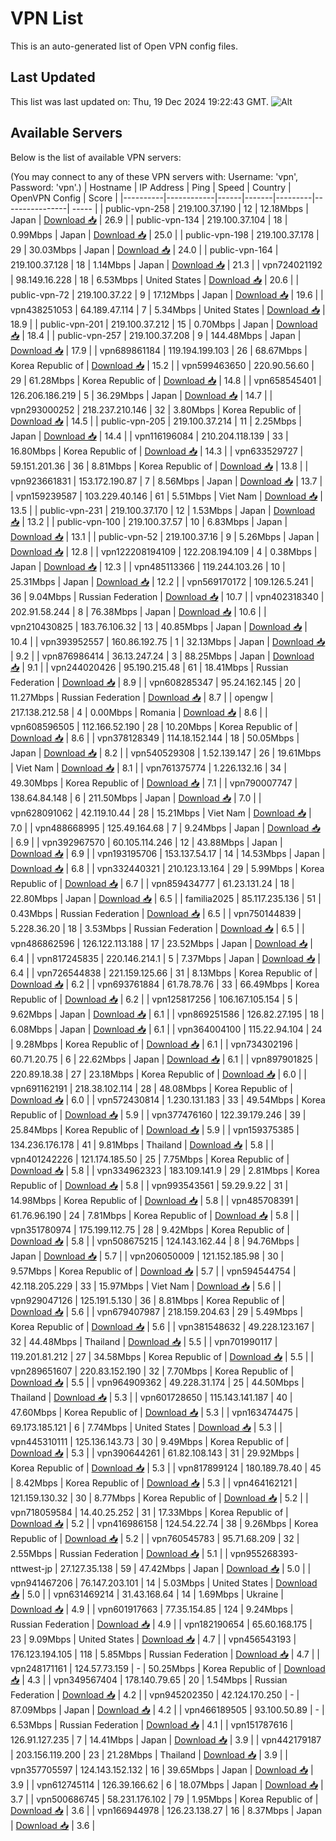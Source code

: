 # VPN List

This is an auto-generated list of Open VPN config files.

## Last Updated

This list was last updated on: Thu, 19 Dec 2024 19:22:43 GMT.
![Alt](https://repobeats.axiom.co/api/embed/186b98318ef1479477931607c1ad7d823f12451f.svg "Repobeats analytics image")

## Available Servers

Below is the list of available VPN servers:

(You may connect to any of these VPN servers with: Username: 'vpn', Password: 'vpn'.)
| Hostname | IP Address | Ping | Speed | Country | OpenVPN Config | Score |
|----------|------------|------|-------|---------|----------------| ----- |
| public-vpn-258 | 219.100.37.190 | 12 | 12.18Mbps | Japan | [Download 📥](./configs/server_0_JP.ovpn) | 26.9 |
| public-vpn-134 | 219.100.37.104 | 18 | 0.99Mbps | Japan | [Download 📥](./configs/server_1_JP.ovpn) | 25.0 |
| public-vpn-198 | 219.100.37.178 | 29 | 30.03Mbps | Japan | [Download 📥](./configs/server_2_JP.ovpn) | 24.0 |
| public-vpn-164 | 219.100.37.128 | 18 | 1.14Mbps | Japan | [Download 📥](./configs/server_3_JP.ovpn) | 21.3 |
| vpn724021192 | 98.149.16.228 | 18 | 6.53Mbps | United States | [Download 📥](./configs/server_4_US.ovpn) | 20.6 |
| public-vpn-72 | 219.100.37.22 | 9 | 17.12Mbps | Japan | [Download 📥](./configs/server_5_JP.ovpn) | 19.6 |
| vpn438251053 | 64.189.47.114 | 7 | 5.34Mbps | United States | [Download 📥](./configs/server_6_US.ovpn) | 18.9 |
| public-vpn-201 | 219.100.37.212 | 15 | 0.70Mbps | Japan | [Download 📥](./configs/server_7_JP.ovpn) | 18.4 |
| public-vpn-257 | 219.100.37.208 | 9 | 144.48Mbps | Japan | [Download 📥](./configs/server_8_JP.ovpn) | 17.9 |
| vpn689861184 | 119.194.199.103 | 26 | 68.67Mbps | Korea Republic of | [Download 📥](./configs/server_9_KR.ovpn) | 15.2 |
| vpn599463650 | 220.90.56.60 | 29 | 61.28Mbps | Korea Republic of | [Download 📥](./configs/server_10_KR.ovpn) | 14.8 |
| vpn658545401 | 126.206.186.219 | 5 | 36.29Mbps | Japan | [Download 📥](./configs/server_11_JP.ovpn) | 14.7 |
| vpn293000252 | 218.237.210.146 | 32 | 3.80Mbps | Korea Republic of | [Download 📥](./configs/server_12_KR.ovpn) | 14.5 |
| public-vpn-205 | 219.100.37.214 | 11 | 2.25Mbps | Japan | [Download 📥](./configs/server_13_JP.ovpn) | 14.4 |
| vpn116196084 | 210.204.118.139 | 33 | 16.80Mbps | Korea Republic of | [Download 📥](./configs/server_14_KR.ovpn) | 14.3 |
| vpn633529727 | 59.151.201.36 | 36 | 8.81Mbps | Korea Republic of | [Download 📥](./configs/server_15_KR.ovpn) | 13.8 |
| vpn923661831 | 153.172.190.87 | 7 | 8.56Mbps | Japan | [Download 📥](./configs/server_16_JP.ovpn) | 13.7 |
| vpn159239587 | 103.229.40.146 | 61 | 5.51Mbps | Viet Nam | [Download 📥](./configs/server_17_VN.ovpn) | 13.5 |
| public-vpn-231 | 219.100.37.170 | 12 | 1.53Mbps | Japan | [Download 📥](./configs/server_18_JP.ovpn) | 13.2 |
| public-vpn-100 | 219.100.37.57 | 10 | 6.83Mbps | Japan | [Download 📥](./configs/server_19_JP.ovpn) | 13.1 |
| public-vpn-52 | 219.100.37.16 | 9 | 5.26Mbps | Japan | [Download 📥](./configs/server_20_JP.ovpn) | 12.8 |
| vpn122208194109 | 122.208.194.109 | 4 | 0.38Mbps | Japan | [Download 📥](./configs/server_21_JP.ovpn) | 12.3 |
| vpn485113366 | 119.244.103.26 | 10 | 25.31Mbps | Japan | [Download 📥](./configs/server_22_JP.ovpn) | 12.2 |
| vpn569170172 | 109.126.5.241 | 36 | 9.04Mbps | Russian Federation | [Download 📥](./configs/server_23_RU.ovpn) | 10.7 |
| vpn402318340 | 202.91.58.244 | 8 | 76.38Mbps | Japan | [Download 📥](./configs/server_24_JP.ovpn) | 10.6 |
| vpn210430825 | 183.76.106.32 | 13 | 40.85Mbps | Japan | [Download 📥](./configs/server_25_JP.ovpn) | 10.4 |
| vpn393952557 | 160.86.192.75 | 1 | 32.13Mbps | Japan | [Download 📥](./configs/server_26_JP.ovpn) | 9.2 |
| vpn876986414 | 36.13.247.24 | 3 | 88.25Mbps | Japan | [Download 📥](./configs/server_27_JP.ovpn) | 9.1 |
| vpn244020426 | 95.190.215.48 | 61 | 18.41Mbps | Russian Federation | [Download 📥](./configs/server_28_RU.ovpn) | 8.9 |
| vpn608285347 | 95.24.162.145 | 20 | 11.27Mbps | Russian Federation | [Download 📥](./configs/server_29_RU.ovpn) | 8.7 |
| opengw | 217.138.212.58 | 4 | 0.00Mbps | Romania | [Download 📥](./configs/server_30_RO.ovpn) | 8.6 |
| vpn608596505 | 112.166.52.190 | 28 | 10.20Mbps | Korea Republic of | [Download 📥](./configs/server_31_KR.ovpn) | 8.6 |
| vpn378128349 | 114.18.152.144 | 18 | 50.05Mbps | Japan | [Download 📥](./configs/server_32_JP.ovpn) | 8.2 |
| vpn540529308 | 1.52.139.147 | 26 | 19.61Mbps | Viet Nam | [Download 📥](./configs/server_33_VN.ovpn) | 8.1 |
| vpn761375774 | 1.226.132.16 | 34 | 49.30Mbps | Korea Republic of | [Download 📥](./configs/server_34_KR.ovpn) | 7.1 |
| vpn790007747 | 138.64.84.148 | 6 | 211.50Mbps | Japan | [Download 📥](./configs/server_35_JP.ovpn) | 7.0 |
| vpn628091062 | 42.119.10.44 | 28 | 15.21Mbps | Viet Nam | [Download 📥](./configs/server_36_VN.ovpn) | 7.0 |
| vpn488668995 | 125.49.164.68 | 7 | 9.24Mbps | Japan | [Download 📥](./configs/server_37_JP.ovpn) | 6.9 |
| vpn392967570 | 60.105.114.246 | 12 | 43.88Mbps | Japan | [Download 📥](./configs/server_38_JP.ovpn) | 6.9 |
| vpn193195706 | 153.137.54.17 | 14 | 14.53Mbps | Japan | [Download 📥](./configs/server_39_JP.ovpn) | 6.8 |
| vpn332440321 | 210.123.13.164 | 29 | 5.99Mbps | Korea Republic of | [Download 📥](./configs/server_40_KR.ovpn) | 6.7 |
| vpn859434777 | 61.23.131.24 | 18 | 22.80Mbps | Japan | [Download 📥](./configs/server_41_JP.ovpn) | 6.5 |
| familia2025 | 85.117.235.136 | 51 | 0.43Mbps | Russian Federation | [Download 📥](./configs/server_42_RU.ovpn) | 6.5 |
| vpn750144839 | 5.228.36.20 | 18 | 3.53Mbps | Russian Federation | [Download 📥](./configs/server_43_RU.ovpn) | 6.5 |
| vpn486862596 | 126.122.113.188 | 17 | 23.52Mbps | Japan | [Download 📥](./configs/server_44_JP.ovpn) | 6.4 |
| vpn817245835 | 220.146.214.1 | 5 | 7.37Mbps | Japan | [Download 📥](./configs/server_45_JP.ovpn) | 6.4 |
| vpn726544838 | 221.159.125.66 | 31 | 8.13Mbps | Korea Republic of | [Download 📥](./configs/server_46_KR.ovpn) | 6.2 |
| vpn693761884 | 61.78.78.76 | 33 | 66.49Mbps | Korea Republic of | [Download 📥](./configs/server_47_KR.ovpn) | 6.2 |
| vpn125817256 | 106.167.105.154 | 5 | 9.62Mbps | Japan | [Download 📥](./configs/server_48_JP.ovpn) | 6.1 |
| vpn869251586 | 126.82.27.195 | 18 | 6.08Mbps | Japan | [Download 📥](./configs/server_49_JP.ovpn) | 6.1 |
| vpn364004100 | 115.22.94.104 | 24 | 9.28Mbps | Korea Republic of | [Download 📥](./configs/server_50_KR.ovpn) | 6.1 |
| vpn734302196 | 60.71.20.75 | 6 | 22.62Mbps | Japan | [Download 📥](./configs/server_51_JP.ovpn) | 6.1 |
| vpn897901825 | 220.89.18.38 | 27 | 23.18Mbps | Korea Republic of | [Download 📥](./configs/server_52_KR.ovpn) | 6.0 |
| vpn691162191 | 218.38.102.114 | 28 | 48.08Mbps | Korea Republic of | [Download 📥](./configs/server_53_KR.ovpn) | 6.0 |
| vpn572430814 | 1.230.131.183 | 33 | 49.54Mbps | Korea Republic of | [Download 📥](./configs/server_54_KR.ovpn) | 5.9 |
| vpn377476160 | 122.39.179.246 | 39 | 25.84Mbps | Korea Republic of | [Download 📥](./configs/server_55_KR.ovpn) | 5.9 |
| vpn159375385 | 134.236.176.178 | 41 | 9.81Mbps | Thailand | [Download 📥](./configs/server_56_TH.ovpn) | 5.8 |
| vpn401242226 | 121.174.185.50 | 25 | 7.75Mbps | Korea Republic of | [Download 📥](./configs/server_57_KR.ovpn) | 5.8 |
| vpn334962323 | 183.109.141.9 | 29 | 2.81Mbps | Korea Republic of | [Download 📥](./configs/server_58_KR.ovpn) | 5.8 |
| vpn993543561 | 59.29.9.22 | 31 | 14.98Mbps | Korea Republic of | [Download 📥](./configs/server_59_KR.ovpn) | 5.8 |
| vpn485708391 | 61.76.96.190 | 24 | 7.81Mbps | Korea Republic of | [Download 📥](./configs/server_60_KR.ovpn) | 5.8 |
| vpn351780974 | 175.199.112.75 | 28 | 9.42Mbps | Korea Republic of | [Download 📥](./configs/server_61_KR.ovpn) | 5.8 |
| vpn508675215 | 124.143.162.44 | 8 | 94.76Mbps | Japan | [Download 📥](./configs/server_62_JP.ovpn) | 5.7 |
| vpn206050009 | 121.152.185.98 | 30 | 9.57Mbps | Korea Republic of | [Download 📥](./configs/server_63_KR.ovpn) | 5.7 |
| vpn594544754 | 42.118.205.229 | 33 | 15.97Mbps | Viet Nam | [Download 📥](./configs/server_64_VN.ovpn) | 5.6 |
| vpn929047126 | 125.191.5.130 | 36 | 8.81Mbps | Korea Republic of | [Download 📥](./configs/server_65_KR.ovpn) | 5.6 |
| vpn679407987 | 218.159.204.63 | 29 | 5.49Mbps | Korea Republic of | [Download 📥](./configs/server_66_KR.ovpn) | 5.6 |
| vpn381548632 | 49.228.123.167 | 32 | 44.48Mbps | Thailand | [Download 📥](./configs/server_67_TH.ovpn) | 5.5 |
| vpn701990117 | 119.201.81.212 | 27 | 34.58Mbps | Korea Republic of | [Download 📥](./configs/server_68_KR.ovpn) | 5.5 |
| vpn289651607 | 220.83.152.190 | 32 | 7.70Mbps | Korea Republic of | [Download 📥](./configs/server_69_KR.ovpn) | 5.5 |
| vpn964909362 | 49.228.31.174 | 25 | 44.50Mbps | Thailand | [Download 📥](./configs/server_70_TH.ovpn) | 5.3 |
| vpn601728650 | 115.143.141.187 | 40 | 47.60Mbps | Korea Republic of | [Download 📥](./configs/server_71_KR.ovpn) | 5.3 |
| vpn163474475 | 69.173.185.121 | 6 | 7.74Mbps | United States | [Download 📥](./configs/server_72_US.ovpn) | 5.3 |
| vpn445310111 | 125.136.143.73 | 30 | 9.49Mbps | Korea Republic of | [Download 📥](./configs/server_73_KR.ovpn) | 5.3 |
| vpn390644261 | 61.82.108.143 | 31 | 29.92Mbps | Korea Republic of | [Download 📥](./configs/server_74_KR.ovpn) | 5.3 |
| vpn817899124 | 180.189.78.40 | 45 | 8.42Mbps | Korea Republic of | [Download 📥](./configs/server_75_KR.ovpn) | 5.3 |
| vpn464162121 | 121.159.130.32 | 30 | 8.77Mbps | Korea Republic of | [Download 📥](./configs/server_76_KR.ovpn) | 5.2 |
| vpn718059584 | 14.40.25.252 | 31 | 17.33Mbps | Korea Republic of | [Download 📥](./configs/server_77_KR.ovpn) | 5.2 |
| vpn416986158 | 124.54.22.74 | 38 | 9.26Mbps | Korea Republic of | [Download 📥](./configs/server_78_KR.ovpn) | 5.2 |
| vpn760545783 | 95.71.68.209 | 32 | 2.55Mbps | Russian Federation | [Download 📥](./configs/server_79_RU.ovpn) | 5.1 |
| vpn955268393-nttwest-jp | 27.127.35.138 | 59 | 47.42Mbps | Japan | [Download 📥](./configs/server_80_JP.ovpn) | 5.0 |
| vpn941467206 | 76.147.203.101 | 14 | 5.03Mbps | United States | [Download 📥](./configs/server_81_US.ovpn) | 5.0 |
| vpn631469214 | 31.43.168.64 | 14 | 1.69Mbps | Ukraine | [Download 📥](./configs/server_82_UA.ovpn) | 4.9 |
| vpn601917663 | 77.35.154.85 | 124 | 9.24Mbps | Russian Federation | [Download 📥](./configs/server_83_RU.ovpn) | 4.9 |
| vpn182190654 | 65.60.168.175 | 23 | 9.09Mbps | United States | [Download 📥](./configs/server_84_US.ovpn) | 4.7 |
| vpn456543193 | 176.123.194.105 | 118 | 5.85Mbps | Russian Federation | [Download 📥](./configs/server_85_RU.ovpn) | 4.7 |
| vpn248171161 | 124.57.73.159 | - | 50.25Mbps | Korea Republic of | [Download 📥](./configs/server_86_KR.ovpn) | 4.3 |
| vpn349567404 | 178.140.79.65 | 20 | 1.54Mbps | Russian Federation | [Download 📥](./configs/server_87_RU.ovpn) | 4.2 |
| vpn945202350 | 42.124.170.250 | - | 87.09Mbps | Japan | [Download 📥](./configs/server_88_JP.ovpn) | 4.2 |
| vpn466189505 | 93.100.50.89 | - | 6.53Mbps | Russian Federation | [Download 📥](./configs/server_89_RU.ovpn) | 4.1 |
| vpn151787616 | 126.91.127.235 | 7 | 14.41Mbps | Japan | [Download 📥](./configs/server_90_JP.ovpn) | 3.9 |
| vpn442179187 | 203.156.119.200 | 23 | 21.28Mbps | Thailand | [Download 📥](./configs/server_91_TH.ovpn) | 3.9 |
| vpn357705597 | 124.143.152.132 | 16 | 39.65Mbps | Japan | [Download 📥](./configs/server_92_JP.ovpn) | 3.9 |
| vpn612745114 | 126.39.166.62 | 6 | 18.07Mbps | Japan | [Download 📥](./configs/server_93_JP.ovpn) | 3.7 |
| vpn500686745 | 58.231.176.102 | 79 | 1.95Mbps | Korea Republic of | [Download 📥](./configs/server_94_KR.ovpn) | 3.6 |
| vpn166944978 | 126.23.138.27 | 16 | 8.37Mbps | Japan | [Download 📥](./configs/server_95_JP.ovpn) | 3.6 |
